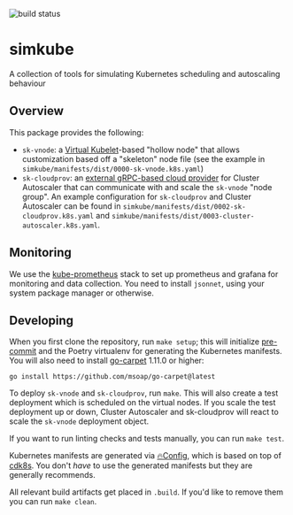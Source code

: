![build status](https://github.com/acrlabs/simkube/actions/workflows/verify.yml/badge.svg)

# simkube

A collection of tools for simulating Kubernetes scheduling and autoscaling behaviour

## Overview

This package provides the following:

- `sk-vnode`: a [Virtual Kubelet](https://virtual-kubelet.io)-based "hollow node" that allows customization based off a
  "skeleton" node file (see the example in `simkube/manifests/dist/0000-sk-vnode.k8s.yaml`)
- `sk-cloudprov`: an [external gRPC-based cloud provider](https://github.com/kubernetes/autoscaler/tree/master/cluster-autoscaler/cloudprovider/externalgrpc)
  for Cluster Autoscaler that can communicate with and scale the `sk-vnode` "node group".  An example configuration
  for `sk-cloudprov` and Cluster Autoscaler can be found in `simkube/manifests/dist/0002-sk-cloudprov.k8s.yaml` and
  `simkube/manifests/dist/0003-cluster-autoscaler.k8s.yaml`.

## Monitoring

We use the [kube-prometheus](https://github.com/prometheus-operator/kube-prometheus/tree/main) stack to set up
prometheus and grafana for monitoring and data collection.  You need to install `jsonnet`, using your system package
manager or otherwise.

## Developing

When you first clone the repository, run `make setup`; this will initialize [pre-commit](https://pre-commit.com) and the
Poetry virtualenv for generating the Kubernetes manifests.  You will also need to install
[go-carpet](https://github.com/msoap/go-carpet) 1.11.0 or higher:

```
go install https://github.com/msoap/go-carpet@latest
```

To deploy `sk-vnode` and `sk-cloudprov`, run `make`.  This will also create a test deployment which is scheduled on the
virtual nodes.  If you scale the test deployment up or down, Cluster Autoscaler and sk-cloudprov will react to scale the
`sk-vnode` deployment object.

If you want to run linting checks and tests manually, you can run `make test`.

Kubernetes manifests are generated via [🔥Config](https://github.com/acrlabs/fireconfig), which is based on top of
[cdk8s](https://cdk8s.io).  You don't _have_ to use the generated manifests but they are generally recommends.

All relevant build artifacts get placed in `.build`.  If you'd like to remove them you can run `make clean`.
